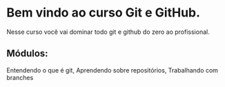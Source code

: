 # Bem vindo ao curso Git e GitHub.
Nesse curso você vai dominar todo git e github do zero ao profissional.

## Módulos:
Entendendo o que é git, Aprendendo sobre repositórios, Trabalhando com branches